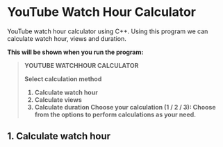 # YouTube Watch Hour Calculator
YouTube watch hour calculator using C++. Using this program we can calculate watch hour, views and duration.

<b>This will be shown when you run the program:<b>
>YOUTUBE WATCHHOUR CALCULATOR 
>
>Select calculation method 
>1. Calculate watch hour
>2. Calculate views
>3. Calculate duration
>Choose your calculation (1 / 2 / 3): 
Choose from the options to perform calculations as your need.

## 1. Calculate watch hour

